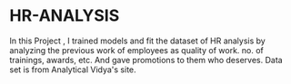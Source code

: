 # HR-ANALYSIS
In this Project , I trained models and fit the dataset of HR analysis by analyzing the previous work of employees as quality of work. no.
of trainings, awards, etc. And gave promotions to them who deserves.
Data set is from Analytical Vidya's site.
